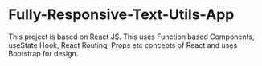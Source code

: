 # Fully-Responsive-Text-Utils-App
This project is based on React JS. This uses Function based Components, useState Hook, React Routing, Props etc concepts of React and uses Bootstrap for design.
